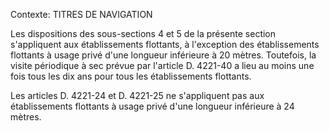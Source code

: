 Contexte: TITRES DE NAVIGATION

Les dispositions des sous-sections 4 et 5 de la présente section s'appliquent aux établissements flottants, à l'exception des établissements flottants à usage privé d'une longueur inférieure à 20 mètres. Toutefois, la visite périodique à sec prévue par l'article D. 4221-40 a lieu au moins une fois tous les dix ans pour tous les établissements flottants.

Les articles D. 4221-24 et D. 4221-25 ne s'appliquent pas aux établissements flottants à usage privé d'une longueur inférieure à 24 mètres.